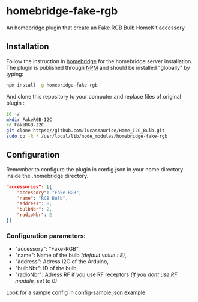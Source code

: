 # homebridge-fake-rgb

An homebridge plugin that create an Fake RGB Bulb HomeKit accessory

## Installation

Follow the instruction in [homebridge](https://www.npmjs.com/package/homebridge) for the homebridge server installation. The plugin is published through [NPM](https://www.npmjs.com/package/homebridge-fake-rgb) and should be installed "globally" by typing:

```bash
npm install -g homebridge-fake-rgb
```

And clone this repository to your computer and replace files of original plugin :

```bash
cd ~/
mkdir FakeRGB-I2C
cd FakeRGB-I2C
git clone https://github.com/lucasmaurice/Home_I2C_Bulb.git
sudo cp -R * /usr/local/lib/node_modules/homebridge-fake-rgb

```

## Configuration

Remember to configure the plugin in config.json in your home directory inside the .homebridge directory.

```json
"accessories": [{
    "accessory": "Fake-RGB",
    "name": "RGB Bulb",
    "address": 8,
    "bulbNbr": 2,
    "radioNbr": 2
}]
```

### Configuration parameters:

- "accessory": "Fake-RGB",
- "name": Name of the bulb _(default value : 8)_, 
- "address": Adress I2C of the Arduino,
- "bulbNbr": ID of the bulb,
- "radioNbr": Adress RF if you use RF receptors _(If you dont use RF module, set to 0)_


Look for a sample config in [config-sample.json example](https://github.com/lucasmaurice/Home_I2C_Bulb/blob/master/config-sample.json)
